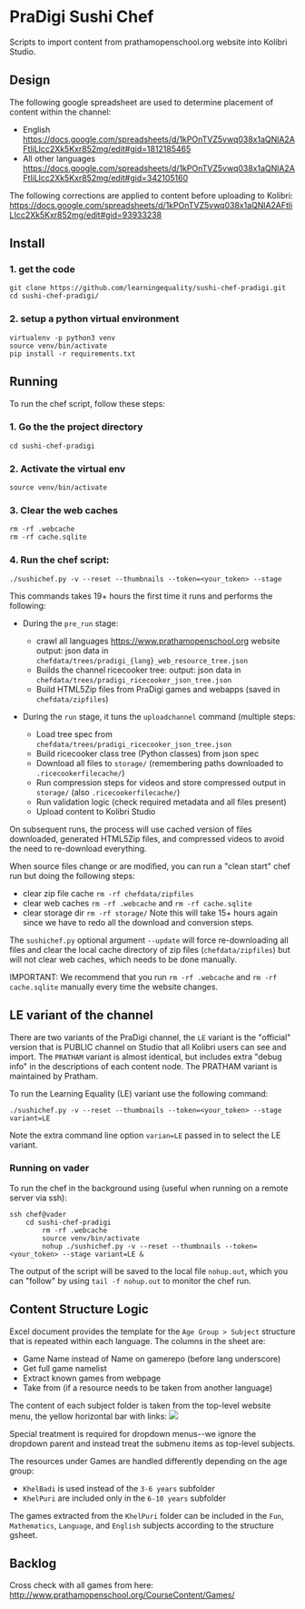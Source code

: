 PraDigi Sushi Chef
==================
Scripts to import content from prathamopenschool.org website into Kolibri Studio.


Design
------
The following google spreadsheet are used to determine placement of content within the channel:
  - English https://docs.google.com/spreadsheets/d/1kPOnTVZ5vwq038x1aQNlA2AFtliLIcc2Xk5Kxr852mg/edit#gid=1812185465
  - All other languages https://docs.google.com/spreadsheets/d/1kPOnTVZ5vwq038x1aQNlA2AFtliLIcc2Xk5Kxr852mg/edit#gid=342105160

The following corrections are applied to content before uploading to Kolibri:
https://docs.google.com/spreadsheets/d/1kPOnTVZ5vwq038x1aQNlA2AFtliLIcc2Xk5Kxr852mg/edit#gid=93933238




Install
-------

### 1. get the code

    git clone https://github.com/learningequality/sushi-chef-pradigi.git
    cd sushi-chef-pradigi/

### 2. setup a python virtual environment

    virtualenv -p python3 venv
    source venv/bin/activate
    pip install -r requirements.txt



Running
-------
To run the chef script, follow these steps:

### 1. Go the the project directory


    cd sushi-chef-pradigi

### 2. Activate the virtual env

    source venv/bin/activate


### 3. Clear the web caches

    rm -rf .webcache
    rm -rf cache.sqlite


### 4. Run the chef script:

    ./sushichef.py -v --reset --thumbnails --token=<your_token> --stage


This commands takes 19+ hours the first time it runs and performs the following:

  - During the `pre_run` stage:
    - crawl all languages https://www.prathamopenschool.org website
      output: json data in `chefdata/trees/pradigi_{lang}_web_resource_tree.json`
    - Builds the channel ricecooker tree:
      output: json data in `chefdata/trees/pradigi_ricecooker_json_tree.json`
    - Build HTML5Zip files from PraDigi games and webapps (saved in `chefdata/zipfiles`)

  - During the `run` stage, it tuns the `uploadchannel` command (multiple steps:
    - Load tree spec from `chefdata/trees/pradigi_ricecooker_json_tree.json`
    - Build ricecooker class tree (Python classes) from json spec
    - Download all files to `storage/` (remembering paths downloaded to `.ricecookerfilecache/`)
    - Run compression steps for videos and store compressed output in `storage/` (also `.ricecookerfilecache/`)
    - Run validation logic (check required metadata and all files present)
    - Upload content to Kolibri Studio

On subsequent runs, the process will use cached version of files downloaded,
generated HTML5Zip files, and compressed videos to avoid the need to re-download
everything.

When source files change or are modified, you can run a "clean start" chef run
but doing the following steps:
  - clear zip file cache `rm -rf chefdata/zipfiles`
  - clear web caches `rm -rf .webcache` and `rm -rf cache.sqlite`
  - clear storage dir `rm -rf storage/`
Note this will take 15+ hours again since we have to redo all the download and
conversion steps.

The `sushichef.py` optional argument `--update` will force re-downloading all files
and clear the local cache directory of zip files (`chefdata/zipfiles`) but will
not clear web caches, which needs to be done manually.

IMPORTANT: We recommend that you run `rm -rf .webcache` and `rm -rf cache.sqlite`
manually every time the website changes.



LE variant of the channel
-------------------------
There are two variants of the PraDigi channel, the `LE` variant is the "official"
version that is PUBLIC channel on Studio that all Kolibri users can see and import.
The `PRATHAM` variant is almost identical, but includes extra "debug info" in the
descriptions of each content node. The PRATHAM variant is maintained by Pratham.

To run the Learning Equality (LE) variant use the following command:

    ./sushichef.py -v --reset --thumbnails --token=<your_token> --stage  variant=LE

Note the extra command line option `varian=LE` passed in to select the LE variant.


### Running on vader

To run the chef in the background using (useful when running on a remote server via ssh):

    ssh chef@vader
        cd sushi-chef-pradigi
            rm -rf .webcache
            source venv/bin/activate
            nohup ./sushichef.py -v --reset --thumbnails --token=<your_token> --stage variant=LE &

The output of the script will be saved to the local file `nohup.out`, which you
can "follow" by using `tail -f nohup.out` to monitor the chef run.



Content Structure Logic
-----------------------
Excel document provides the template for the `Age Group > Subject` structure that
is repeated within each language. The columns in the sheet are:
  - Game Name instead of Name on gamerepo (before lang underscore)
  - Get full game namelist
  - Extract known games from webpage
  - Take from (if a resource needs to be taken from another language)

The content of each subject folder is taken from the top-level website menu,
the yellow horizontal bar with links:
![](./chefdata/pradigi_subject_structure.png)

Special treatment is required for dropdown menus--we ignore the dropdown parent
and instead treat the submenu items as top-level subjects.

The resources under Games are handled differently depending on the age group:
  - `KhelBadi` is used instead of the `3-6 years` subfolder
  - `KhelPuri` are included only in the `6-10 years` subfolder

The games extracted from the `KhelPuri` folder can be included in the `Fun`,
`Mathematics`, `Language`, and `English` subjects according to the structure gsheet.




Backlog
-------

Cross check with all games from here:  http://www.prathamopenschool.org/CourseContent/Games/


